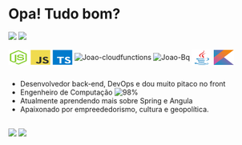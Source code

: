 # Opa! Tudo bom?

<div>
  <a href="https://github.com/lucascruz-joao"></a>
  <img height="150em" src="https://github-readme-stats.vercel.app/api?username=lucascruz-joao&show_icons=true&theme=dark&include_all_commits=true&count_private=true"/>
  <img height="150em" src="https://github-readme-stats.vercel.app/api/top-langs/?username=lucascruz-joao&layout=compact&langs_count=7&theme=dark"/>
</div>
<div style="display: inline_block"><br>
  <img align="center" alt="Joao-nodeJs" height="30" width="40" src="https://github.com/devicons/devicon/blob/master/icons/nodejs/nodejs-original.svg">
  <img align="center" alt="Joao-Js" height="30" width="40" src="https://github.com/devicons/devicon/blob/master/icons/javascript/javascript-original.svg">
  <img align="center" alt="Joao-Ts" height="30" width="40" src="https://github.com/devicons/devicon/blob/master/icons/typescript/typescript-original.svg">
  <img align="center" alt="Joao-cloudfunctions" height="30" width="40" src="https://symbols.getvecta.com/stencil_3/12_firebase-cloud-function.76ca17a18b.svg">
  <img align="center" alt="Joao-Bq" height="30" width="40" src="https://symbols.getvecta.com/stencil_4/10_google-bigquery.1db70bc8fd.svg">
  <img align="center" alt="Joao-Java" height="30" width="40" src="https://github.com/devicons/devicon/blob/master/icons/java/java-original.svg">
  <img align="center" alt="Joao-Kotlin" height="30" width="40" src="https://github.com/devicons/devicon/blob/master/icons/kotlin/kotlin-original.svg">
  
</div>

##

- Desenvolvedor back-end, DevOps e dou muito pitaco no front
- Engenheiro de Computação ![98%](https://progress-bar.dev/98)
- Atualmente aprendendo mais sobre Spring e Angula
- Apaixonado por empreededorismo, cultura e geopolítica.
  
##

<div> 
  <a href = "mailto:lucascruz.joao@alu.ufc.br"><img src="https://img.shields.io/badge/-Gmail-%23333?style=for-the-badge&logo=gmail&logoColor=white" target="_blank"></a>
  <a href="https://www.linkedin.com/in/lucascruz-joao/" target="_blank"><img src="https://img.shields.io/badge/-LinkedIn-%230077B5?style=for-the-badge&logo=linkedin&logoColor=white" target="_blank"></a> 
</div>

<!---
lucascruz-joao/lucascruz-joao is a ✨ special ✨ repository because its `README.md` (this file) appears on your GitHub profile.
You can click the Preview link to take a look at your changes.
--->

